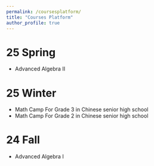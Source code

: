 ```yaml
---
permalink: /coursesplatform/
title: "Courses Platform"
author_profile: true
---
```



25 Spring
===
- Advanced Algebra II


25 Winter
===
- Math Camp For Grade 3 in Chinese senior high school
- Math Camp For Grade 2 in Chinese senior high school


24 Fall
===
 - Advanced Algebra I
